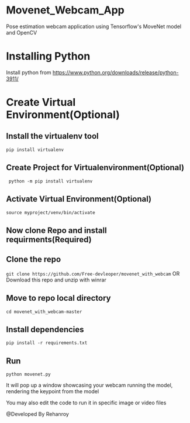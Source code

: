 # Movenet_Webcam_App
Pose estimation webcam application using Tensorflow's MoveNet model and OpenCV

# Installing Python 
Install python from  https://www.python.org/downloads/release/python-3911/

# Create Virtual Environment(Optional)

## Install the virtualenv tool
``` pip install virtualenv ```

## Create Project for Virtualenvironment(Optional)
  ``` python -m pip install virtualenv```

## Activate Virtual Environment(Optional)
```source myproject/venv/bin/activate ```

## Now clone Repo and install requirments(Required)

## Clone the repo
``` git clone https://github.com/Free-devleoper/movenet_with_webcam ``` OR Download this repo and unzip with winrar

## Move to repo local directory
``` cd movenet_with_webcam-master ```

## Install dependencies
``` pip install -r requirements.txt ```

## Run
``` python movenet.py ```

It will pop up a window showcasing your webcam running the model, rendering the keypoint from the model

You may also edit the code to run it in specific image or video files


@Developed By Rehanroy

